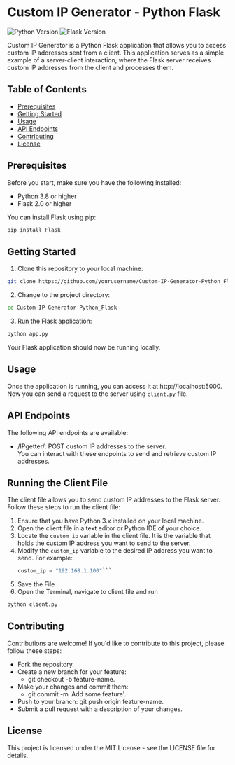 # Custom IP Generator - Python Flask

![Python Version](https://img.shields.io/badge/Python-3.8%2B-brightgreen)
![Flask Version](https://img.shields.io/badge/Flask-2.0%2B-blue)

Custom IP Generator is a Python Flask application that allows you to access custom IP addresses sent from a client. This application serves as a simple example of a server-client interaction, where the Flask server receives custom IP addresses from the client and processes them.

## Table of Contents

- [Prerequisites](#prerequisites)
- [Getting Started](#getting-started)
- [Usage](#usage)
- [API Endpoints](#api-endpoints)
- [Contributing](#contributing)
- [License](#license)

## Prerequisites

Before you start, make sure you have the following installed:

- Python 3.8 or higher
- Flask 2.0 or higher

You can install Flask using pip:

```bash
pip install Flask
```

## Getting Started
1. Clone this repository to your local machine:
```bash
git clone https://github.com/yourusername/Custom-IP-Generator-Python_Flask.git
```

2. Change to the project directory:
```bash
cd Custom-IP-Generator-Python_Flask
```

3. Run the Flask application:
```bash
python app.py
```
Your Flask application should now be running locally.  

## Usage  
Once the application is running, you can access it at http://localhost:5000.   Now you can send a request to the server using ```client.py``` file.

## API Endpoints
The following API endpoints are available:

- /IPgetter/: POST custom IP addresses to the server.   
You can interact with these endpoints to send and retrieve custom IP addresses.

## Running the Client File

The client file allows you to send custom IP addresses to the Flask server. Follow these steps to run the client file:

1. Ensure that you have Python 3.x installed on your local machine.  
2. Open the client file in a text editor or Python IDE of your choice.  
3. Locate the `custom_ip` variable in the client file. It is the variable that holds the custom IP address you want to send to the server.  
4. Modify the `custom_ip` variable to the desired IP address you want to send. For example:  
   ```python
   custom_ip = "192.168.1.100"```
5. Save the File  
5. Open the Terminal, navigate to client file and run  
```bash
python client.py
```

## Contributing
Contributions are welcome! If you'd like to contribute to this project, please follow these steps:

- Fork the repository.  
- Create a new branch for your feature:
    - git checkout -b feature-name.
- Make your changes and commit them:
    - git commit -m 'Add some feature'.
- Push to your branch: git push origin feature-name.
- Submit a pull request with a description of your changes.  

## License
This project is licensed under the MIT License - see the LICENSE file for details.

